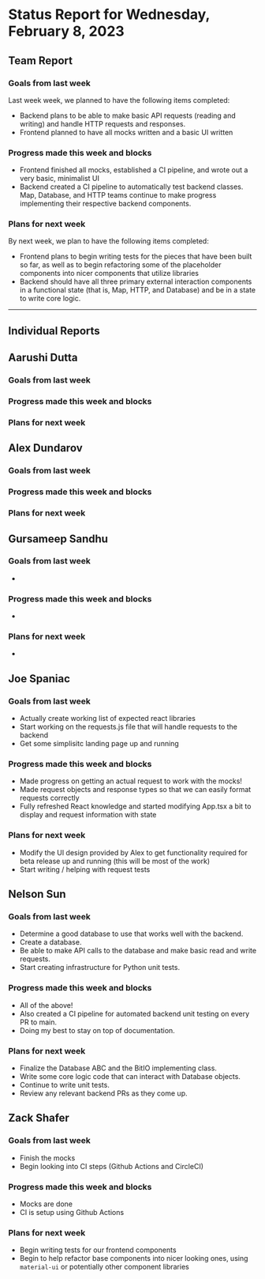 # Status Report for Wednesday, February 8, 2023

## Team Report

### Goals from last week
Last week week, we planned to have the following items completed:
- Backend plans to be able to make basic API requests (reading and writing) and handle
HTTP requests and responses. 
- Frontend planned to have all mocks written and a basic UI written

### Progress made this week and blocks
- Frontend finished all mocks, established a CI pipeline, and wrote out a very basic, minimalist UI
- Backend created a CI pipeline to automatically test backend classes. Map, Database, and HTTP teams
continue to make progress implementing their respective backend components.

### Plans for next week
By next week, we plan to have the following items completed:
- Frontend plans to begin writing tests for the pieces that have been built so far, as well as
to begin refactoring some of the placeholder components into nicer components that utilize libraries
- Backend should have all three primary external interaction components in a functional state
(that is, Map, HTTP, and Database) and be in a state to write core logic.

---
## Individual Reports

## Aarushi Dutta

### Goals from last week

### Progress made this week and blocks

### Plans for next week

## Alex Dundarov

### Goals from last week

### Progress made this week and blocks

### Plans for next week

## Gursameep Sandhu

### Goals from last week
- 

### Progress made this week and blocks
- 

### Plans for next week
- 

## Joe Spaniac

### Goals from last week
- Actually create working list of expected react libraries
- Start working on the requests.js file that will handle requests to the backend
- Get some simplisitc landing page up and running

### Progress made this week and blocks
- Made progress on getting an actual request to work with the mocks!
- Made request objects and response types so that we can easily format requests correctly
- Fully refreshed React knowledge and started modifying App.tsx a bit to display and request information with state

### Plans for next week
- Modify the UI design provided by Alex to get functionality required for beta release up and running (this will be most of the work)
- Start writing / helping with request tests

## Nelson Sun

### Goals from last week
- Determine a good database to use that works well with the backend.
- Create a database.
- Be able to make API calls to the database and make basic read and write requests.
- Start creating infrastructure for Python unit tests.

### Progress made this week and blocks
- All of the above!
- Also created a CI pipeline for automated backend unit testing on every PR to main.
- Doing my best to stay on top of documentation.

### Plans for next week
- Finalize the Database ABC and the BitIO implementing class.
- Write some core logic code that can interact with Database objects.
- Continue to write unit tests.
- Review any relevant backend PRs as they come up.

## Zack Shafer

### Goals from last week
- Finish the mocks
- Begin looking into CI steps (Github Actions and CircleCI)

### Progress made this week and blocks
- Mocks are done
- CI is setup using Github Actions

### Plans for next week
- Begin writing tests for our frontend components
- Begin to help refactor base components into nicer looking ones,
using `material-ui` or potentially other component libraries
